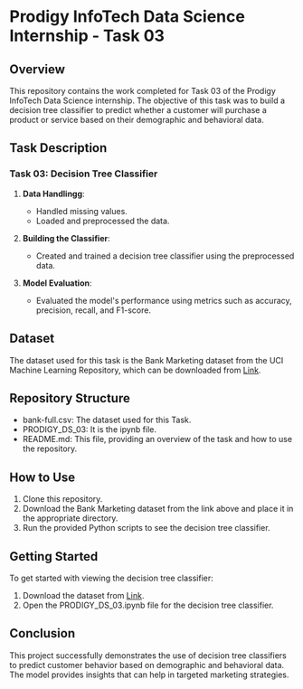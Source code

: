 # Prodigy InfoTech Data Science Internship - Task 03

## Overview
This repository contains the work completed for Task 03 of the Prodigy InfoTech Data Science internship. The objective of this task was to build a decision tree classifier to predict whether a customer will purchase a product or service based on their demographic and behavioral data.

## Task Description
### Task 03: Decision Tree Classifier
1. **Data Handlingg**:
   - Handled missing values.
   - Loaded and preprocessed the data.

2. **Building the Classifier**:
   - Created and trained a decision tree classifier using the preprocessed data.

3. **Model Evaluation**:
   - Evaluated the model's performance using metrics such as accuracy, precision, recall, and F1-score.

## Dataset
The dataset used for this task is the Bank Marketing dataset from the UCI Machine Learning Repository, which can be downloaded from [Link](https://archive.ics.uci.edu/ml/datasets/Bank+Marketing).

## Repository Structure

- bank-full.csv: The dataset used for this Task.
- PRODIGY_DS_03: It is the ipynb file.
- README.md: This file, providing an overview of the task and how to use the repository.

## How to Use
1. Clone this repository.
2. Download the Bank Marketing dataset from the link above and place it in the appropriate directory.
3. Run the provided Python scripts to see the decision tree classifier.

## Getting Started

To get started with viewing the decision tree classifier:

1. Download the dataset from [Link](https://archive.ics.uci.edu/ml/datasets/Bank+Marketing).
2. Open the PRODIGY_DS_03.ipynb file for the decision tree classifier.

## Conclusion
This project successfully demonstrates the use of decision tree classifiers to predict customer behavior based on demographic and behavioral data. The model provides insights that can help in targeted marketing strategies.